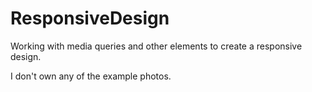 # ResponsiveDesign
Working with media queries and other elements to create a responsive design.

I don't own any of the example photos.
